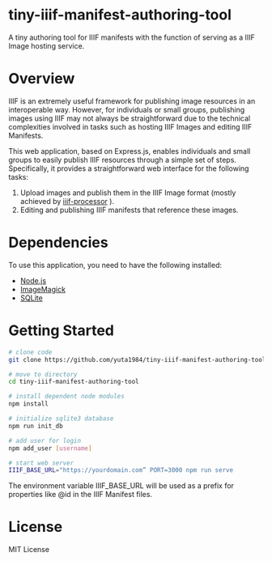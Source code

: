 # tiny-iiif-manifest-authoring-tool

A tiny authoring tool for IIIF manifests with the function of serving as a IIIF Image hosting service.

# Overview

IIIF is an extremely useful framework for publishing image resources in an interoperable way. However, for individuals or small groups, publishing images using IIIF may not always be straightforward due to the technical complexities involved in tasks such as hosting IIIF Images and editing IIIF Manifests.

This web application, based on Express.js, enables individuals and small groups to easily publish IIIF resources through a simple set of steps. Specifically, it provides a straightforward web interface for the following tasks:

1. Upload images and publish them in the IIIF Image format (mostly achieved by [iiif-processor](https://github.com/samvera/node-iiif) ).
2. Editing and publishing IIIF manifests that reference these images.

# Dependencies

To use this application, you need to have the following installed:

- [Node.js](https://nodejs.org/)
- [ImageMagick](https://imagemagick.org/index.php)
- [SQLite](https://www.sqlite.org/index.html)

# Getting Started

```bash
# clone code
git clone https://github.com/yuta1984/tiny-iiif-manifest-authoring-tool

# move to directory
cd tiny-iiif-manifest-authoring-tool

# install dependent node modules
npm install

# initialize sqlite3 database
npm run init_db

# add user for login
npm add_user [username]

# start web server
IIIF_BASE_URL="https://yourdomain.com” PORT=3000 npm run serve
```

The environment variable IIIF_BASE_URL will be used as a prefix for properties like @id in the IIIF Manifest files.

# License

MIT License

